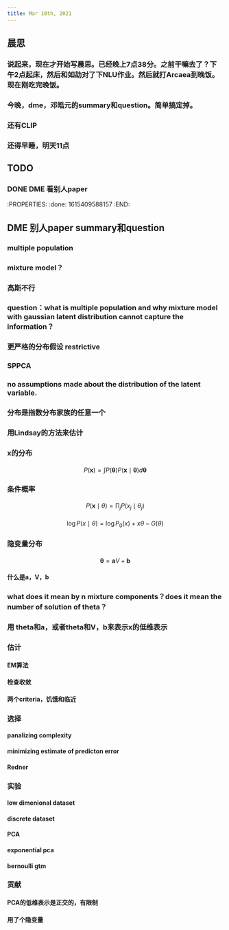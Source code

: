 ```yaml
---
title: Mar 10th, 2021
---
```


## 晨思
### 说起来，现在才开始写晨思。已经晚上7点38分。之前干嘛去了？下午2点起床，然后和如劼对了下NLU作业。然后就打Arcaea到晚饭。现在刚吃完晚饭。
### 今晚，dme，邓皓元的summary和question。简单搞定掉。
### 还有CLIP
### 还得早睡，明天11点
## TODO
### DONE DME 看别人paper
:PROPERTIES:
:done: 1615409588157
:END:
###
## DME 别人paper summary和question
### multiple population
### mixture model？
### 高斯不行
### question：what is multiple population and why mixture model with gaussian latent distribution cannot capture the information？
### 更严格的分布假设 restrictive
### SPPCA
### no assumptions made about the distribution of the latent variable.
### 分布是指数分布家族的任意一个
### 用Lindsay的方法来估计
### x的分布
####
$$
P(\mathbf{x})=\int P(\boldsymbol{\theta}) P(\mathbf{x} \mid \boldsymbol{\theta}) d \boldsymbol{\theta}
$$
### 条件概率
####
$$
P(\mathbf{x} \mid \theta)=\prod_{j} P\left(x_{j} \mid \theta_{j}\right)
$$
####
$$
\log P(x \mid \theta)=\log P_{0}(x)+x \theta-G(\theta)
$$
### 隐变量分布
####
$$
\boldsymbol{\theta}=\mathbf{a} V+\mathbf{b}
$$
#### 什么是a，V，b
### what does it mean by n mixture components？does it mean the number of solution of theta？
### 用 theta和a，或者theta和V，b来表示x的低维表示
### 估计
#### EM算法
#### 检查收敛
#### 两个criteria，饥饿和临近
### 选择
#### panalizing complexity
#### minimizing estimate of predicton error
#### Redner
### 实验
#### low dimenional dataset
#### discrete dataset
#### PCA
#### exponential pca
#### bernoulli gtm
### 贡献
#### PCA的低维表示是正交的，有限制
#### 用了个隐变量
